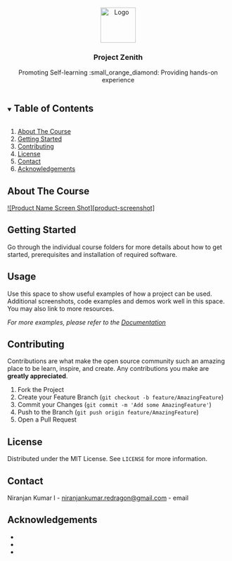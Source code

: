 <!-- TABLE OF CONTENTS -->

<!-- PROJECT LOGO -->
<br />
<p align="center">
  <a href="https://github.com/github_username/repo_name">
    <img src="https://github.com/techclubssn/techclubssn.github.io/blob/master/imgs/logo3.png?raw=true" alt="Logo" width="80" height="80">
  </a>

  <h3 align="center">Project Zenith</h3>

  <p align="center">
    Promoting Self-learning :small_orange_diamond: Providing hands-on experience
    <br />
  </p>
</p>

<details open="open">
  <summary><h2 style="display: inline-block">Table of Contents</h2></summary>
  <ol>
    <li>
      <a href="#about-the-course">About The Course</a>
    </li>
    <li>
      <a href="#getting-started">Getting Started</a>
    </li>
    <li><a href="#contributing">Contributing</a></li>
    <li><a href="#license">License</a></li>
    <li><a href="#contact">Contact</a></li>
    <li><a href="#acknowledgements">Acknowledgements</a></li>
  </ol>
</details>



<!-- ABOUT THE COURSE -->
## About The Course

[![Product Name Screen Shot][product-screenshot]](https://example.com)


<!-- GETTING STARTED -->
## Getting Started

Go through the individual course folders for more details about how to get started, prerequisites and installation of required software.

<!-- USAGE EXAMPLES -->
## Usage

Use this space to show useful examples of how a project can be used. Additional screenshots, code examples and demos work well in this space. You may also link to more resources.

_For more examples, please refer to the [Documentation](https://example.com)_



<!-- CONTRIBUTING -->
## Contributing

Contributions are what make the open source community such an amazing place to be learn, inspire, and create. Any contributions you make are **greatly appreciated**.

1. Fork the Project
2. Create your Feature Branch (`git checkout -b feature/AmazingFeature`)
3. Commit your Changes (`git commit -m 'Add some AmazingFeature'`)
4. Push to the Branch (`git push origin feature/AmazingFeature`)
5. Open a Pull Request


<!-- LICENSE -->
## License

Distributed under the MIT License. See `LICENSE` for more information.



<!-- CONTACT -->
## Contact

Niranjan Kumar I - niranjankumar.redragon@gmail.com - email




<!-- ACKNOWLEDGEMENTS -->
## Acknowledgements

* []()
* []()
* []()
